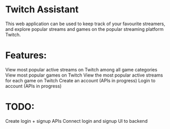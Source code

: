 # Twitch Assistant
This web application can be used to keep track of your favourite streamers, and explore popular streams and games on the popular streaming platform Twitch. 

# Features:
View most popular active streams on Twitch among all game categories
View most popular games on Twitch
View the most popular active streams for each game on Twitch
Create an account (APIs in progress)
Login to account (APIs in progress)

# TODO:
Create login + signup APIs
Connect login and signup UI to backend
